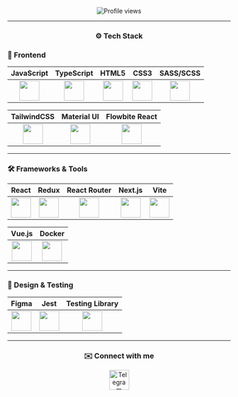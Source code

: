 <p align="center">
   <img src="https://komarev.com/ghpvc/?username=johnbeelow&color=blueviolet&style=flat-square" alt="Profile views"/>
</p>

---

<h3 align="center">⚙️ Tech Stack</h3>

### 🎨 Frontend
<p align="center">

| JavaScript | TypeScript | HTML5 | CSS3 | SASS/SCSS |
|:----------:|:----------:|:-----:|:----:|:---------:|
| <img src="https://cdn.jsdelivr.net/gh/devicons/devicon/icons/javascript/javascript-original.svg" width="45" height="45"/> | <img src="https://cdn.jsdelivr.net/gh/devicons/devicon/icons/typescript/typescript-original.svg" width="45" height="45"/> | <img src="https://cdn.jsdelivr.net/gh/devicons/devicon/icons/html5/html5-original-wordmark.svg" width="45" height="45"/> | <img src="https://cdn.jsdelivr.net/gh/devicons/devicon/icons/css3/css3-original-wordmark.svg" width="45" height="45"/> | <img src="https://cdn.jsdelivr.net/gh/devicons/devicon/icons/sass/sass-original.svg" width="45" height="45"/> |

| TailwindCSS | Material UI | Flowbite React |
|:-----------:|:-----------:|:--------------:|
| <img src="https://brandeps.com/icon-download/T/Tailwindcss-icon-vector-01.svg" width="45" height="45"/> | <img src="https://media.zeemly.com/zeemly/product/material-ui.png" width="45" height="45"/> | <img src="https://flowbite-react.com/favicon.svg" width="45" height="45"/> |

</p>

---

### 🛠 Frameworks & Tools
<p align="center">

| React | Redux | React Router | Next.js | Vite |
|:-----:|:-----:|:------------:|:-------:|:----:|
| <img src="https://cdn.jsdelivr.net/gh/devicons/devicon/icons/react/react-original-wordmark.svg" width="45" height="45"/> | <img src="https://cdn.jsdelivr.net/gh/devicons/devicon/icons/redux/redux-original.svg" width="45" height="45"/> | <img src="https://reactrouter.com/_brand/React%20Router%20Brand%20Assets/React%20Router%20Logo/Dark.svg" width="45" height="45"/> | <img src="https://cdn.jsdelivr.net/gh/devicons/devicon/icons/nextjs/nextjs-original.svg" width="45" height="45"/> | <img src="https://vitejs.dev/logo.svg" width="45" height="45"/> |

| Vue.js | Docker |
|:------:|:------:|
| <img src="https://cdn.jsdelivr.net/gh/devicons/devicon/icons/vuejs/vuejs-original.svg" width="45" height="45"/> | <img src="https://cdn.jsdelivr.net/gh/devicons/devicon/icons/docker/docker-original.svg" width="45" height="45"/> |

</p>

---

### 🧪 Design & Testing
<p align="center">

| Figma | Jest | Testing Library |
|:-----:|:----:|:---------------:|
| <img src="https://cdn.jsdelivr.net/gh/devicons/devicon/icons/figma/figma-original.svg" width="45" height="45"/> | <img src="https://cdn.jsdelivr.net/gh/devicons/devicon/icons/jest/jest-plain.svg" width="45" height="45"/> | <img src="https://testing-library.com/img/octopus-64x64.png" width="45" height="45"/> |

</p>

---

<h3 align="center">✉️ Connect with me</h3>
<p align="center">
   <a href="https://t.me/johnbeelow" target="blank">
      <img src="https://brandeps.com/logo-download/T/Telegram-logo-vector-01.svg" title="Telegram" width="45" height="45" />
   </a>
</p>
